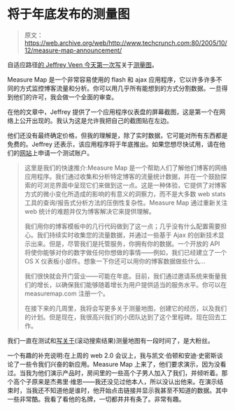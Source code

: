 # 将于年底发布的测量图

> 原文：<https://web.archive.org/web/http://www.techcrunch.com:80/2005/10/12/measure-map-announcement/>

自适应路径[的 Jeffrey Veen 今天第一次写](https://web.archive.org/web/20201202011944/http://www.veen.com/jeff/archives/000799.html)关于[测量图](https://web.archive.org/web/20201202011944/http://www.measuremap.com/)。

Measure Map 是一个非常容易使用的 flash 和 ajax 应用程序，它以许多许多不同的方式监控博客流量和分析。你可以用几乎所有能想到的方式分割数据。一旦得到他们的许可，我会做一个全面的审查。

在他的文章中，Jeffrey 提供了一个应用程序仪表盘的屏幕截图，这是第一个在网络上公开出现的。我认为这是允许我把自己的截图贴在左边。

他们还没有最终确定价格，但我的理解是，除了实时数据，它可能对所有东西都是免费的。Jeffrey 还表示，该应用程序将于年底推出。如果您想尽快试用，请在他们的[网站](https://web.archive.org/web/20201202011944/http://www.measuremap.com/)上申请一个测试账户。

> 这里是我们的快速推介:Measure Map 是一个帮助人们了解他们博客的网络应用程序。我们通过收集和分析特定博客的流量统计数据，并在一个鼓励探索的可浏览界面中呈现它们来做到这一点。这是一种体验，它提供了对博客方式的微小变化所造成的影响的有意义的洞察力，而不是大多数 web stats 工具的查询/报告式分析方法的压倒性复杂性。Measure Map 通过重新关注 web 统计的难题并仅为博客解决它来提供理解。
> 
> 我们用你的博客模板中的几行代码做到了这一点；几乎没有什么配置需要担心。我们持续实时收集您的流量数据，并通过一些基于 Ajax 的创新技术显示出来。但是，尽管我们是托管服务，你拥有你的数据。一个开放的 API 将使你能够对你的数字做任何你想做的事情——例如，我们已经建立了一个 OS X 仪表板小部件。想象一下你还可以用你的博客数据做些什么…
> 
> 我们很快就会开门营业——可能在年底。目前，我们通过邀请系统来衡量我们的增长，以确保我们能够随着增长为用户提供适当的服务水平。你可以在 measuremap.com 注册一个。
> 
> 在接下来的几周里，我将会写更多关于测量地图，创建它的经历，以及我们的计划。但是现在，我很高兴我们的小团队达到了这个里程碑。现在回去工作。

我们一直在测试和[写关于](https://web.archive.org/web/20201202011944/http://www.beta.techcrunch.com/index.php?s=measure+map)(滚动搜索结果)测量地图有一段时间了，是大粉丝。

一个有趣的补充说明:在上周的 web 2.0 会议上，我与凯文·伯顿和安迪·史密斯谈论了一些令我们兴奋的新应用。Measure Map 上来了，他们要求演示，因为没看过。当我为他们演示产品时，房间里的一些高个子男人加入了我们，并倾听着。那个高个子原来是杰弗里·维恩——我还没见过他本人，所以没认出他来。在演示结束时，当我还不知道他是谁时，他开始点击链接并显示我甚至不知道的数据。其中一些非常酷。我看了看他的名牌，一切都井井有条了。非常有趣。